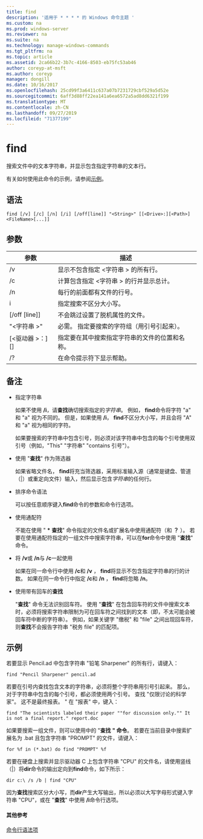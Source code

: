 ```yaml
---
title: find
description: '适用于 * * * * 的 Windows 命令主题 '
ms.custom: na
ms.prod: windows-server
ms.reviewer: na
ms.suite: na
ms.technology: manage-windows-commands
ms.tgt_pltfrm: na
ms.topic: article
ms.assetid: 2ca66b22-3b7c-4166-8503-eb75fc53ab46
author: coreyp-at-msft
ms.author: coreyp
manager: dongill
ms.date: 10/16/2017
ms.openlocfilehash: 25cd99f3a6411c637a07b7231729cbf529a5d52e
ms.sourcegitcommit: 6aff3d88ff22ea141a6ea6572a5ad8dd6321f199
ms.translationtype: MT
ms.contentlocale: zh-CN
ms.lasthandoff: 09/27/2019
ms.locfileid: "71377199"
---
```

# <a name="find"></a>find



搜索文件中的文本字符串，并显示包含指定字符串的文本行。

有关如何使用此命令的示例，请参阅[示例](#BKMK_examples)。

## <a name="syntax"></a>语法

```
find [/v] [/c] [/n] [/i] [/off[line]] "<String>" [[<Drive>:][<Path>]<FileName>[...]]
```

## <a name="parameters"></a>参数

|           参数           |                                              描述                                               |
|-------------------------------|--------------------------------------------------------------------------------------------------------|
|              /v               |                    显示不包含指定 \<字符串 > 的所有行。                     |
|              /c               |              计算包含指定 \<字符串 > 的行并显示总计。              |
|              /n               |                            每行的前面都有文件的行号。                             |
|              i               |                            指定搜索不区分大小写。                            |
|         [/off [line]]          |                        不会跳过设置了脱机属性的文件。                        |
|          "\<字符串 >"          | 必需。 指定要搜索的字符组（用引号引起来）。 |
| [\<驱动器 >：][<Path>]<FileName> |        指定要在其中搜索指定字符串的文件的位置和名称。        |
|              /?               |                                  在命令提示符下显示帮助。                                  |

## <a name="remarks"></a>备注

-   指定字符串

    如果不使用 **/i**，请**查找**确切搜索指定的*字符串*。 例如， **find**命令将字符 "a" 和 "a" 视为不同的。 但是，如果使用 **/i**， **find**不区分大小写，并且会将 "A" 和 "a" 视为相同的字符。

    如果要搜索的字符串中包含引号，则必须对该字符串中包含的每个引号使用双引号（例如，"This" "字符串" "contains 引号"）。
-   使用 "**查找**" 作为筛选器

    如果省略文件名， **find**将充当筛选器，采用标准输入源（通常是键盘、管道（|）或重定向文件）输入，然后显示包含*字符串*的任何行。
-   排序命令语法

    可以按任意顺序键入**find**命令的参数和命令行选项。
-   使用通配符

    不能在使用 " **&#42;** **查找**" 命令指定的文件名或扩展名中使用通配符（和 **？** ）。 若要在使用通配符指定的一组文件中搜索字符串，可以在**for**命令中使用 "**查找**" 命令。
-   将 **/v**或 **/n**与 **/c**一起使用

    如果在同一命令行中使用 **/c**和 **/v** ， **find**将显示不包含指定字符串的行的计数。 如果在同一命令行中指定 **/c**和 **/n** ， **find**将忽略 **/n**。
-   使用带有回车的**查找**

    "**查找**" 命令无法识别回车符。 使用 "**查找**" 在包含回车符的文件中搜索文本时，必须将搜索字符串限制为可在回车符之间找到的文本（即，不太可能会被回车符中断的字符串）。 例如，如果关键字 "缴税" 和 "file" 之间出现回车符，则**查找**不会报告字符串 "税务 file" 的匹配项。

## <a name="BKMK_examples"></a>示例

若要显示 Pencil.ad 中包含字符串 "铅笔 Sharpener" 的所有行，请键入：
```
find "Pencil Sharpener" pencil.ad
```
若要在引号内查找包含文本的字符串，必须将整个字符串用引号引起来。 那么，对于字符串中包含的每个引号，都必须使用两个引号。 查找 "仅限讨论的科学家"。 这不是最终报表。 " 在 "报表" 中，键入：
```
find "The scientists labeled their paper ""for discussion only."" It is not a final report." report.doc
```
如果要搜索一组文件，则可以使用中的 "**查找** **" 命令**。 若要在当前目录中搜索扩展名为 .bat 且包含字符串 "PROMPT" 的文件，请键入：
```
for %f in (*.bat) do find "PROMPT" %f 
```
若要在硬盘上搜索并显示驱动器 C 上包含字符串 "CPU" 的文件名，请使用竖线（|）将**dir**命令的输出定向到**find**命令，如下所示：
```
dir c:\ /s /b | find "CPU" 
```
因为**查找**搜索区分大小写，而**dir**产生大写输出，所以必须以大写字母形式键入字符串 "CPU"，或在 "**查找**" 中使用 **/i**命令行选项。

#### <a name="additional-references"></a>其他参考

[命令行语法项](command-line-syntax-key.md)